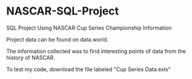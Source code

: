 # NASCAR-SQL-Project
SQL Project Using NASCAR Cup Series Championship Information

Project data can be found on data.world. 

The information collected was to find interesting points of data from the history of NASCAR. 

To test my code, download the file labeled "Cup Series Data.exls"
